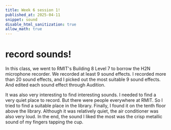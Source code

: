 ```yaml
---
title: Week 6 session 1!
published_at: 2025-04-11
snippet: sound
disable_html_sanitization: true
allow_math: true
---
```

# record sounds!

In this class, we went to RMIT's Building 8 Level 7 to borrow the H2N microphone recorder. We recorded at least 9 sound effects. I recorded more than 20 sound effects, and I picked out the most suitable 9 sound effects. And edited each sound effect through Audition.

It was also very interesting to find interesting sounds. I needed to find a very quiet place to record. But there were people everywhere at RMIT. So I tried to find a suitable place in the library. Finally, I found it on the tenth floor above the library. Although it was relatively quiet, the air conditioner was also very loud. In the end, the sound I liked the most was the crisp metallic sound of my fingers tapping the cup.